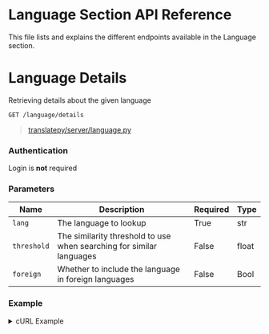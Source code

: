 
# Language Section API Reference

This file lists and explains the different endpoints available in the Language section.

# Language Details

Retrieving details about the given language

```http
GET /language/details
```

> [translatepy/server/language.py](../../translatepy/server/language.py#L113)

### Authentication

Login is **not** required

### Parameters

| Name         | Description                      | Required         | Type             |
| ------------ | -------------------------------- | ---------------- | ---------------- |
| `lang` | The language to lookup  | True            | str            |
| `threshold` | The similarity threshold to use when searching for similar languages  | False            | float            |
| `foreign` | Whether to include the language in foreign languages  | False            | Bool            |

### Example

<!-- tabs:start -->


<details>
    <summary>cURL Example</summary>

#### **cURL**

```bash
curl -X GET \
    --data-urlencode "lang=<The language to lookup>" \
    "/language/details"
```


<details>
    <summary>JavaScript Example</summary>

#### **JavaScript**

```javascript
fetch(`/language/details?lang=${encodeURIComponent("lang")}`, {
    method: "GET"
})
.then((response) => {response.json()})
.then((response) => {
    if (response.success) {
        console.info("Successfully requested for /language/details")
        console.log(response.data)
    } else {
        console.error("An error occured while requesting for /language/details, error: " + response.error)
    }
})
```


<details>
    <summary>Python Example</summary>

#### **Python**

```python
import requests
r = requests.request("GET", "/language/details",
        params = {
            "lang": "The language to lookup"
        })
if r.status_code >= 400 or not r.json()["success"]:
    raise ValueError("An error occured while requesting for /language/details, error: " + r.json()["error"])
print("Successfully requested for /language/details")
print(r.json()["data"])
```
<!-- tabs:end --> </details>

### Response

#### Example response

```json
{
    "success": true,
    "message": "Successfully processed your request",
    "error": null,
    "data": {
        "id": "eng",
        "alpha2": "en",
        "alpha3b": "eng",
        "alpha3t": "eng",
        "alpha3": "eng",
        "name": "English",
        "inForeignLanguages": {},
        "extra": {
            "type": "Living",
            "scope": "Individual"
        }
    }
}

```

#### Returns

| Field        | Description                      | Type   | Nullable  |
| ----------   | -------------------------------- | ------ | --------- |
| `id` | The language id  | str      | False      |
| `alpha2` | The language alpha2 code  | str      | False      |
| `alpha3b` | The language alpha3b code  | str      | False      |
| `alpha3t` | The language alpha3t code  | str      | False      |
| `alpha3` | The language alpha3 code  | str      | False      |
| `name` | The language name  | str      | False      |
| `inForeignLanguages` | The language in foreign languages  | object      | False      |
| `extra` | The language extra data  | object      | False      |

#### Possible Errors

| Exception         | Description                      | Code   |
| ---------------   | -------------------------------- | ------ |
| `TRANSLATEPY_EXCEPTION` | Generic exception raised when an error occured on translatepy. This is the base class for the other exceptions raised by translatepy.  | 500  |
| `UNKNOWN_LANGUAGE` | When one of the provided language could not be understood by translatepy. Extra information like the string similarity and the most similar string are provided in `data`.  | 400  |
[Return to the Index](../Getting%20Started.md#index)

# Language Search

Searching for a language

```http
GET /language/search
```

> [translatepy/server/language.py](../../translatepy/server/language.py#L135)

### Authentication

Login is **not** required

### Parameters

| Name         | Description                      | Required         | Type             |
| ------------ | -------------------------------- | ---------------- | ---------------- |
| `lang` | The language to lookup  | True            | str            |
| `limit` | The limit of languages to return. (max: 100, default: 10)  | False            | int            |
| `foreign` | Whether to include the language in foreign languages  | False            | Bool            |

### Example

<!-- tabs:start -->


<details>
    <summary>cURL Example</summary>

#### **cURL**

```bash
curl -X GET \
    --data-urlencode "lang=<The language to lookup>" \
    "/language/search"
```


<details>
    <summary>JavaScript Example</summary>

#### **JavaScript**

```javascript
fetch(`/language/search?lang=${encodeURIComponent("lang")}`, {
    method: "GET"
})
.then((response) => {response.json()})
.then((response) => {
    if (response.success) {
        console.info("Successfully requested for /language/search")
        console.log(response.data)
    } else {
        console.error("An error occured while requesting for /language/search, error: " + response.error)
    }
})
```


<details>
    <summary>Python Example</summary>

#### **Python**

```python
import requests
r = requests.request("GET", "/language/search",
        params = {
            "lang": "The language to lookup"
        })
if r.status_code >= 400 or not r.json()["success"]:
    raise ValueError("An error occured while requesting for /language/search, error: " + r.json()["error"])
print("Successfully requested for /language/search")
print(r.json()["data"])
```
<!-- tabs:end --> </details>

### Response

#### Example response

```json
{
    "success": true,
    "message": "Successfully processed your request",
    "error": null,
    "data": {
        "languages": [
            {
                "string": "English",
                "similarity": 100,
                "language": {
                    "id": "eng",
                    "similarity": 100,
                    "alpha2": "en",
                    "alpha3b": "eng",
                    "alpha3t": "eng",
                    "alpha3": "eng",
                    "name": "English",
                    "inForeignLanguages": {
                        "af": "Engels",
                        "sq": "Anglisht",
                        "am": "እንግሊዝኛ",
                        "ar": "الإنجليزية",
                        "hy": "Անգլերեն",
                        "...": "...",
                        "zh": "英语",
                        "he": "אנגלית",
                        "jv": "Inggris",
                        "en": "English"
                    },
                    "extra": {
                        "type": "Living",
                        "scope": "Individual"
                    }
                }
            }
        ]
    }
}

```

#### Returns

| Field        | Description                      | Type   | Nullable  |
| ----------   | -------------------------------- | ------ | --------- |
| `languages` | The languages found  | array      | False      |

#### Possible Errors

| Exception         | Description                      | Code   |
| ---------------   | -------------------------------- | ------ |
| `TRANSLATEPY_EXCEPTION` | Generic exception raised when an error occured on translatepy. This is the base class for the other exceptions raised by translatepy.  | 500  |
| `UNKNOWN_LANGUAGE` | When one of the provided language could not be understood by translatepy. Extra information like the string similarity and the most similar string are provided in `data`.  | 400  |
[Return to the Index](../Getting%20Started.md#index)

# Language Details (dynamic)

Retrieving details about the given language

```http
GET /language/details/<language>
```

> [translatepy/server/language.py](../../translatepy/server/language.py#L184)

### Authentication

Login is **not** required

### Parameters

| Name         | Description                      | Required         | Type             |
| ------------ | -------------------------------- | ---------------- | ---------------- |
| `threshold` | The similarity threshold to use when searching for similar languages  | False            | float            |
| `foreign` | Whether to include the language in foreign languages  | False            | Bool            |

### Dynamic URL

| Name         | Description                      | Required         | Type             |
| ------------ | -------------------------------- | ---------------- | ---------------- |
| `language` | The language to lookup  | True            | str            |

### Example

<!-- tabs:start -->


<details>
    <summary>cURL Example</summary>

#### **cURL**

```bash
curl -X GET "/language/details/<language>"
```


<details>
    <summary>JavaScript Example</summary>

#### **JavaScript**

```javascript
fetch("/language/details/<language>", {
    method: "GET"
})
.then((response) => {response.json()})
.then((response) => {
    if (response.success) {
        console.info("Successfully requested for /language/details/<language>")
        console.log(response.data)
    } else {
        console.error("An error occured while requesting for /language/details/<language>, error: " + response.error)
    }
})
```


<details>
    <summary>Python Example</summary>

#### **Python**

```python
import requests
r = requests.request("GET", "/language/details/<language>")
if r.status_code >= 400 or not r.json()["success"]:
    raise ValueError("An error occured while requesting for /language/details/<language>, error: " + r.json()["error"])
print("Successfully requested for /language/details/<language>")
print(r.json()["data"])
```
<!-- tabs:end --> </details>

### Response

#### Example response

```json
{
    "success": true,
    "message": "Successfully processed your request",
    "error": null,
    "data": {
        "id": "eng",
        "alpha2": "en",
        "alpha3b": "eng",
        "alpha3t": "eng",
        "alpha3": "eng",
        "name": "English",
        "inForeignLanguages": {},
        "extra": {
            "type": "Living",
            "scope": "Individual"
        }
    }
}

```

#### Returns

| Field        | Description                      | Type   | Nullable  |
| ----------   | -------------------------------- | ------ | --------- |
| `id` | The language id  | str      | False      |
| `alpha2` | The language alpha2 code  | str      | False      |
| `alpha3b` | The language alpha3b code  | str      | False      |
| `alpha3t` | The language alpha3t code  | str      | False      |
| `alpha3` | The language alpha3 code  | str      | False      |
| `name` | The language name  | str      | False      |
| `inForeignLanguages` | The language in foreign languages  | object      | False      |
| `extra` | The language extra data  | object      | False      |

#### Possible Errors

| Exception         | Description                      | Code   |
| ---------------   | -------------------------------- | ------ |
| `TRANSLATEPY_EXCEPTION` | Generic exception raised when an error occured on translatepy. This is the base class for the other exceptions raised by translatepy.  | 500  |
| `UNKNOWN_LANGUAGE` | When one of the provided language could not be understood by translatepy. Extra information like the string similarity and the most similar string are provided in `data`.  | 400  |
[Return to the Index](../Getting%20Started.md#index)